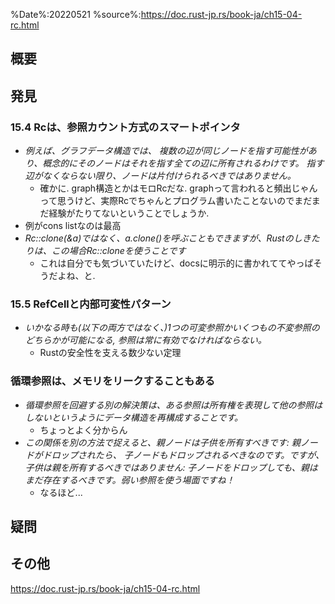 
%Date%:20220521
%source%:https://doc.rust-jp.rs/book-ja/ch15-04-rc.html

## 概要

## 発見
### 15.4 Rc<T>は、参照カウント方式のスマートポインタ
* *例えば、グラフデータ構造では、 複数の辺が同じノードを指す可能性があり、概念的にそのノードはそれを指す全ての辺に所有されるわけです。 指す辺がなくならない限り、ノードは片付けられるべきではありません。*
  * 確かに. graph構造とかはモロRcだな. graphって言われると頻出じゃんって思うけど、実際Rcでちゃんとプログラム書いたことないのでまだまだ経験がたりてないということでしょうか.
* 例がcons listなのは最高
* *Rc::clone(&a)ではなく、a.clone()を呼ぶこともできますが、Rustのしきたりは、この場合Rc::cloneを使うことです*
  * これは自分でも気づいていたけど、docsに明示的に書かれててやっぱそうだよね、と.

### 15.5 RefCell<T>と内部可変性パターン
* *いかなる時も(以下の両方ではなく、)1つの可変参照かいくつもの不変参照のどちらかが可能になる, 参照は常に有効でなければならない。*
  * Rustの安全性を支える数少ない定理

### 循環参照は、メモリをリークすることもある
* *循環参照を回避する別の解決策は、ある参照は所有権を表現して他の参照はしないというようにデータ構造を再構成することです。*
  * ちょっとよく分からん
* *この関係を別の方法で捉えると、親ノードは子供を所有すべきです: 親ノードがドロップされたら、 子ノードもドロップされるべきなのです。ですが、子供は親を所有するべきではありません: 子ノードをドロップしても、親はまだ存在するべきです。弱い参照を使う場面ですね！* 
  * なるほど...
## 疑問

## その他
https://doc.rust-jp.rs/book-ja/ch15-04-rc.html
